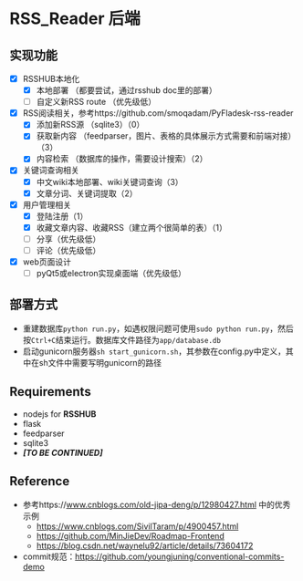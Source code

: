 # RSS_Reader 后端

## 实现功能

- [x] RSSHUB本地化
  - [x] 本地部署 （都要尝试，通过rsshub doc里的部署）
  - [ ] 自定义新RSS route （优先级低）
- [x] RSS阅读相关，参考https://github.com/smoqadam/PyFladesk-rss-reader
  - [x] 添加新RSS源 （sqlite3）（0）
  - [x] 获取新内容 （feedparser，图片、表格的具体展示方式需要和前端对接）（3）
  - [x] 内容检索 （数据库的操作，需要设计搜索）（2）
- [x] 关键词查询相关
  - [x] 中文wiki本地部署、wiki关键词查询（3）
  - [x] 文章分词、关键词提取（2）
- [x] 用户管理相关
  - [x] 登陆注册（1）
  - [x] 收藏文章内容、收藏RSS（建立两个很简单的表）（1）
  - [ ] 分享（优先级低）
  - [ ] 评论（优先级低）
- [x] web页面设计
  - [ ] pyQt5或electron实现桌面端（优先级低）

## 部署方式
- 重建数据库`python run.py`，如遇权限问题可使用`sudo python run.py`，然后按`Ctrl+C`结束运行。数据库文件路径为`app/database.db`
- 启动gunicorn服务器`sh start_gunicorn.sh`，其参数在config.py中定义，其中在sh文件中需要写明gunicorn的路径

## Requirements

- nodejs for **RSSHUB**
- flask
- feedparser
- sqlite3
- ***[TO BE CONTINUED]***

## Reference
- 参考https://www.cnblogs.com/old-jipa-deng/p/12980427.html 中的优秀示例
  - https://www.cnblogs.com/SivilTaram/p/4900457.html
  - https://github.com/MinJieDev/Roadmap-Frontend
  - https://blog.csdn.net/waynelu92/article/details/73604172
- commit规范：https://github.com/youngjuning/conventional-commits-demo
